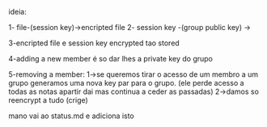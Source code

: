 ideia:

1- file-(session key)->encripted file
2- session key -(group public key) ->

3-encripted file e session key encrypted tao stored

4-adding a new member é so dar lhes a private key do grupo

5-removing a member:
    1->se queremos tirar o acesso de um membro a um grupo generamos uma nova key par para o grupo. (ele perde acesso a todas as notas apartir dai mas continua a ceder as passadas)
    2->damos so reencrypt a tudo (crige)

mano
vai ao status.md e adiciona isto